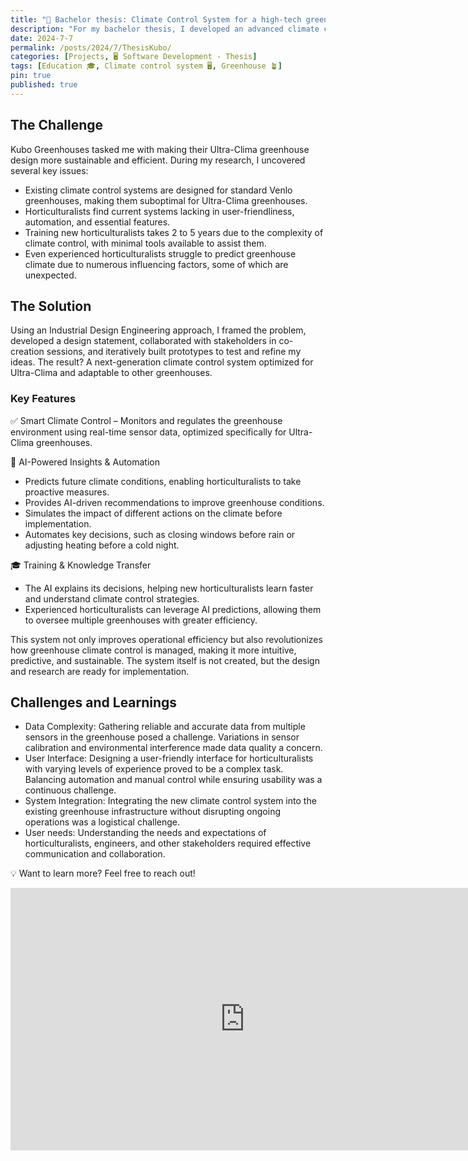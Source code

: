 ```yaml
---
title: "🤖 Bachelor thesis: Climate Control System for a high-tech greenhouse"
description: "For my bachelor thesis, I developed an advanced climate control system tailored for high-tech greenhouses. The goal was to optimize growing conditions, improving plant yield and quality while enhancing sustainability."
date: 2024-7-7
permalink: /posts/2024/7/ThesisKubo/
categories: [Projects, 🖥️ Software Development - Thesis]
tags: [Education 🎓, Climate control system 🖥️, Greenhouse 🪴]
pin: true
published: true
---
```


## The Challenge

Kubo Greenhouses tasked me with making their Ultra-Clima greenhouse design more sustainable and efficient. During my research, I uncovered several key issues:

- Existing climate control systems are designed for standard Venlo greenhouses, making them suboptimal for Ultra-Clima greenhouses.
- Horticulturalists find current systems lacking in user-friendliness, automation, and essential features.
- Training new horticulturalists takes 2 to 5 years due to the complexity of climate control, with minimal tools available to assist them.
- Even experienced horticulturalists struggle to predict greenhouse climate due to numerous influencing factors, some of which are unexpected.

## The Solution

Using an Industrial Design Engineering approach, I framed the problem, developed a design statement, collaborated with stakeholders in co-creation sessions, and iteratively built prototypes to test and refine my ideas. The result? A next-generation climate control system optimized for Ultra-Clima and adaptable to other greenhouses.

### Key Features

✅ Smart Climate Control – Monitors and regulates the greenhouse environment using real-time sensor data, optimized specifically for Ultra-Clima greenhouses.

🤖 AI-Powered Insights & Automation
- Predicts future climate conditions, enabling horticulturalists to take proactive measures.
- Provides AI-driven recommendations to improve greenhouse conditions.
- Simulates the impact of different actions on the climate before implementation.
- Automates key decisions, such as closing windows before rain or adjusting heating before a cold night.

🎓 Training & Knowledge Transfer
- The AI explains its decisions, helping new horticulturalists learn faster and understand climate control strategies.
- Experienced horticulturalists can leverage AI predictions, allowing them to oversee multiple greenhouses with greater efficiency.

This system not only improves operational efficiency but also revolutionizes how greenhouse climate control is managed, making it more intuitive, predictive, and sustainable. The system itself is not created, but the design and research are ready for implementation.

## Challenges and Learnings

- Data Complexity: Gathering reliable and accurate data from multiple sensors in the greenhouse posed a challenge. Variations in sensor calibration and environmental interference made data quality a concern.
- User Interface: Designing a user-friendly interface for horticulturalists with varying levels of experience proved to be a complex task. Balancing automation and manual control while ensuring usability was a continuous challenge.
- System Integration: Integrating the new climate control system into the existing greenhouse infrastructure without disrupting ongoing operations was a logistical challenge.
- User needs: Understanding the needs and expectations of horticulturalists, engineers, and other stakeholders required effective communication and collaboration.

💡 Want to learn more? Feel free to reach out!

<iframe width="750" height="420" src="https://www.youtube.com/embed/o3TrRHFEE-0" title="Thesis Kubo Ultra-Climate" frameborder="0" allow="accelerometer; autoplay; clipboard-write; encrypted-media; gyroscope; picture-in-picture; web-share" referrerpolicy="strict-origin-when-cross-origin" allowfullscreen style="margin: 0 auto; display: block;"></iframe>
